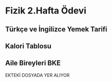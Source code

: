 # Fizik 2.Hafta Ödevi 
## Türkçe ve İngilizce Yemek Tarifi
## Kalori  Tablosu
## Aile Bireyleri  BKE
EKTEKİ DOSYADA YER ALIYOR
